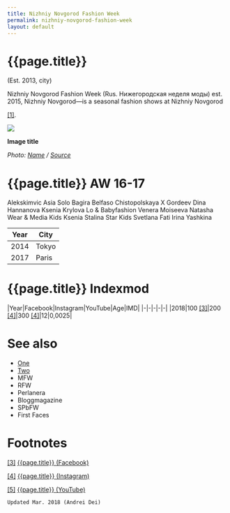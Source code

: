 ```yaml
---
title: Nizhniy Novgorod Fashion Week
permalink: nizhniy-novgorod-fashion-week
layout: default
---
```


# {{page.title}}

(Est. 2013, city)

Nizhniy Novgorod Fashion Week (Rus. Нижегородская неделя моды) est. 2015, Nizhniy Novgorod—is a seasonal fashion shows at Nizhniy Novgorod

<span id="a1">[\[1\]](#f1)</span>.

![](/encyclopedia/images/image-name.jpg)

**Image title**

*Photo: [Name](index) / [Source](index)*

# {{page.title}} AW 16-17

Alekskimvic
Asia Solo
Bagira
Belfaso
Chistopolskaya X Gordeev
Dina Hannanova
Ksenia Krylova
Lo & Babyfashion
Venera Moiseeva
Natasha Wear & Media Kids
Ksenia Stalina
Star Kids
Svetlana Fati
Irina Yashkina


|Year|City|
|-|-|
|2014|Tokyo|
|2017|Paris|

# {{page.title}} Indexmod

|Year|Facebook|Instagram|YouTube|Age|IMD|
|-|-|-|-|-|
|2018|100 <span id="a3">[\[3\]](#f3)</span>|200 <span id="a4">[\[4\]](#f4)</span>|300 <span id="a4">[\[4\]](#f4)</span>|12|0,0025|


# See also

+ [One](index)
+ [Two](index)
+ MFW
+ RFW
+ Perlanera
+ Bloggmagazine
+ SPbFW
+ First Faces

# Footnotes

[[3]](#a3) <span id="f3"></span> [{{page.title}} (Facebook)](index)

[[4]](#a4) <span id="f4"></span> [{{page.title}} (Instagram)](index)

[[5]](#a5) <span id="f5"></span> [{{page.title}} (YouTube)](index)

`Updated Mar. 2018 (Andrei Dei)`
